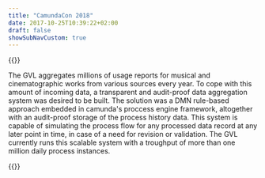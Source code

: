 ```yaml
---
title: "CamundaCon 2018"
date: 2017-10-25T10:39:22+02:00
draft: false
showSubNavCustom: true
---
```



{{<camundacon-talk title="Rule-Based Data Processing with DMN and Camunda" date="Friday, September 21, 4:20 pm" speakers="David Hammer, Robert Breske" headshot="davidhammer.jpg" headshot2="robertbreske.jpg" about="David Hammer is a business architect at GVL, with more than 15 years of overall experience in the media industry. He is supporting various teams with the definition and the development of their workflows and business rules. He considers himself an expert in data quality management and workflow execution. He is a practitioner of Camunda since 2016, when he got the opportunity to work in a workflow automation project, which was pivotal for his company in its shift towards workflow automation." about2="Robert Breske is a developer and software consultant specialized in workflow automation and software development processes. He has well over 5 years of experience working in projects for companies from various industries, including automotive, travel, public services and media. He is currently employed at cimt ag, where he is responsible for fortifying their business process management branch." >}}
<p>
The GVL aggregates millions of usage reports for musical and cinematographic works from various sources every year. To cope with this amount of incoming data, a transparent and audit-proof data aggregation system was desired to be built. The solution was a DMN rule-based approach embedded in camunda's proccess engine framework, altogether with an audit-proof storage of the process history data. This system is capable of simulating the process flow for any processed data record at any later point in time, in case of a need for revision or validation. The GVL currently runs this scalable system with a troughput of more than one million daily process instances.
</p>
{{</camundacon-talk>}}
